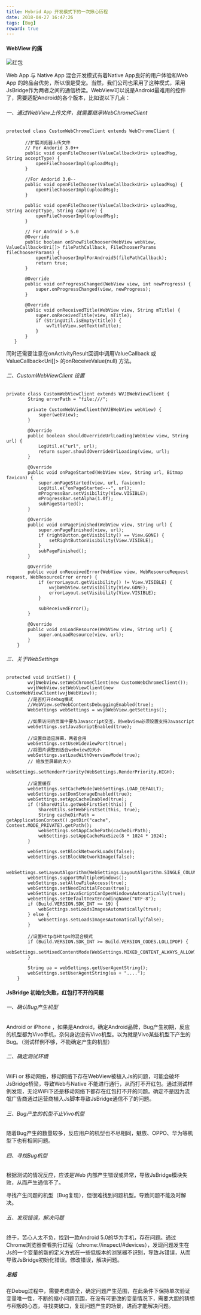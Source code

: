 ```yaml
---
title: Hybrid App 开发模式下的一次揪心历程
date: 2018-04-27 16:47:26
tags: [Bug]
reward: true
---
```


#### WebView 的痛
![红包](http://pics.blackbirdsport.com/album/201807/1502808_1532681666914.png@180w_320h)

Web App 与 Native App 混合开发模式有着Native App良好的用户体验和Web App 的跨品台优势，所以很是受宠。当然，我们公司也采用了这种模式，采用JsBridge作为两者之间的通信桥梁。WebView可以说是Android最难用的控件了，需要适配Android的各个版本，比如说以下几点：

<!--more-->

###### 一、通过WebView上传文件，就需要继承WebChromeClient

 ```
 protected class CustomWebChromeClient extends WebChromeClient {
        
        //扩展浏览器上传文件
        // For Andorid 3.0++
        public void openFileChooser(ValueCallback<Uri> uploadMsg, String acceptType) {
            openFileChooserImpl(uploadMsg);
        }
        
        //For Andorid 3.0--
        public void openFileChooser(ValueCallback<Uri> uploadMsg) {
            openFileChooserImpl(uploadMsg);
        }
        
        public void openFileChooser(ValueCallback<Uri> uploadMsg, String acceptType, String capture) {
            openFileChooserImpl(uploadMsg);
        }
        
        // For Android > 5.0
        @Override
        public boolean onShowFileChooser(WebView webView, ValueCallback<Uri[]> filePathCallback, FileChooserParams fileChooserParams) {
            openFileChooserImplForAndroid5(filePathCallback);
            return true;
        }
        
        @Override
        public void onProgressChanged(WebView view, int newProgress) {
            super.onProgressChanged(view, newProgress);
        }
        
        @Override
        public void onReceivedTitle(WebView view, String mTitle) {
            super.onReceivedTitle(view, mTitle);
            if (StringUtil.isEmpty(title)) {
                wvTitleView.setText(mTitle);
            }
        }
    }
 ```
 
 同时还需要注意在onActivityResult回调中调用ValueCallback<Uri> 或ValueCallback<Uri[]> 的onReceiveValue(null) 方法。
 
 ###### 二、CustomWebViewClient 设置

```
private class CustomWebViewClient extends WVJBWebViewClient {
        String errorPath = "file:///";
        
        private CustomWebViewClient(WVJBWebView webView) {
            super(webView);
        }
        
        @Override
        public boolean shouldOverrideUrlLoading(WebView view, String url) {
            LogUtil.e("url", url);
            return super.shouldOverrideUrlLoading(view, url);
        }
        
        @Override
        public void onPageStarted(WebView view, String url, Bitmap favicon) {
            super.onPageStarted(view, url, favicon);
            LogUtil.e("onPageStarted---", url);
            mProgressBar.setVisibility(View.VISIBLE);
            mProgressBar.setAlpha(1.0f);
            subPageStarted();
        }
        
        @Override
        public void onPageFinished(WebView view, String url) {
            super.onPageFinished(view, url);
            if (rightButton.getVisibility() == View.GONE) {
                setRightButtonVisibility(View.VISIBLE);
            }
            subPageFinished();
        }
        
        @Override
        public void onReceivedError(WebView view, WebResourceRequest request, WebResourceError error) {
            if (errorLayout.getVisibility() != View.VISIBLE) {
                wvjbWebView.setVisibility(View.GONE);
                errorLayout.setVisibility(View.VISIBLE);
            }
            
            subReceivedError();
        }
        
        @Override
        public void onLoadResource(WebView view, String url) {
            super.onLoadResource(view, url);
        }
    }
```
 
###### 三、关于WebSettings

```
protected void initSet() {
        wvjbWebView.setWebChromeClient(new CustomWebChromeClient());
        wvjbWebView.setWebViewClient(new CustomWebViewClient(wvjbWebView));
    	//是否打开debug模式
        //WebView.setWebContentsDebuggingEnabled(true);
        WebSettings webSettings = wvjbWebView.getSettings();
        
        //如果访问的页面中要与Javascript交互，则webview必须设置支持Javascript
        webSettings.setJavaScriptEnabled(true);
        
        //设置自适应屏幕，两者合用
        webSettings.setUseWideViewPort(true);
        //将图片调整到适合webview的大小
        webSettings.setLoadWithOverviewMode(true);
        // 缩放至屏幕的大小
        webSettings.setRenderPriority(WebSettings.RenderPriority.HIGH);
        
        //设置缓存
        webSettings.setCacheMode(WebSettings.LOAD_DEFAULT);
        webSettings.setDomStorageEnabled(true);
        webSettings.setAppCacheEnabled(true);
        if (!ShareUtils.getWebFirstSet(this)) {
            ShareUtils.setWebFirstSet(this, true);
            String cacheDirPath = getApplicationContext().getDir("cache", Context.MODE_PRIVATE).getPath();
            webSettings.setAppCachePath(cacheDirPath);
            webSettings.setAppCacheMaxSize(8 * 1024 * 1024);
        }
        
        webSettings.setBlockNetworkLoads(false);
        webSettings.setBlockNetworkImage(false);
        
        webSettings.setLayoutAlgorithm(WebSettings.LayoutAlgorithm.SINGLE_COLUMN);
        webSettings.supportMultipleWindows();
        webSettings.setAllowFileAccess(true);
        webSettings.setNeedInitialFocus(true);
        webSettings.setJavaScriptCanOpenWindowsAutomatically(true);
        webSettings.setDefaultTextEncodingName("UTF-8");
        if (Build.VERSION.SDK_INT >= 19) {
            webSettings.setLoadsImagesAutomatically(true);
        } else {
            webSettings.setLoadsImagesAutomatically(false);
        }
        
        //设置Http与Https的混合模式
        if (Build.VERSION.SDK_INT >= Build.VERSION_CODES.LOLLIPOP) {
            webSettings.setMixedContentMode(WebSettings.MIXED_CONTENT_ALWAYS_ALLOW);
        }
        
        String ua = webSettings.getUserAgentString();
        webSettings.setUserAgentString(ua + "....");
    }
```

#### JsBridge 初始化失败，红包打不开的问题

###### 一、确认Bug产生机型
Android or iPhone ，如果是Android，确定Android品牌，Bug产生初期，反应的机型都为Vivo手机，奈何身边没有Vivo机型。以为就是Vivo某些机型下产生的Bug。（测试样例不够，不能确定产生的机型）
###### 二、确定测试环境
WiFi or 移动网络，移动网络下存在WebView被植入Js的问题，可能会破坏JsBridge桥梁，导致Web与Native 不能进行通行，从而打不开红包。通过测试样例发现，无论WiFi下还是移动网络下都存在红包打不开的问题。确定不是因为流氓广告商通过运营商植入Js脚本导致JsBridge通信不了的问题。
###### 三、Bug产生的机型不止Vivo机型
随着Bug产生的数量较多，反应用户的机型也不尽相同，魅族、OPPO、华为等机型下也有相同问题。
###### 四、寻找Bug机型
根据测试的情况反应，应该是Web 内部产生错误或异常，导致JsBridge模块失败，从而产生通信不了。

寻找产生问题的机型（Bug复现），但很难找到问题机型。导致问题不能及时解决。
###### 五、发现错误，解决问题
终于，苦心人太不负，找到一款Android 5.0的华为手机，存在问题。通过Chrome浏览器查看执行过程（chrome://inspect/#devices），发现问题发生在Js的一个变量的新的定义方式在一些低版本的浏览器不识别，导致Js错误，从而导致JsBridge初始化错误。修改错误，解决问题。

##### 总结
在Debug过程中，需要考虑周全，确定问题产生范围，在此条件下保持单次验证变量唯一性，不断的缩小问题范围，在没有可更改的变量情况下，需要大胆的猜想与积极的心态，寻找突破口，复现问题产生的场景，进而才能解决问题。